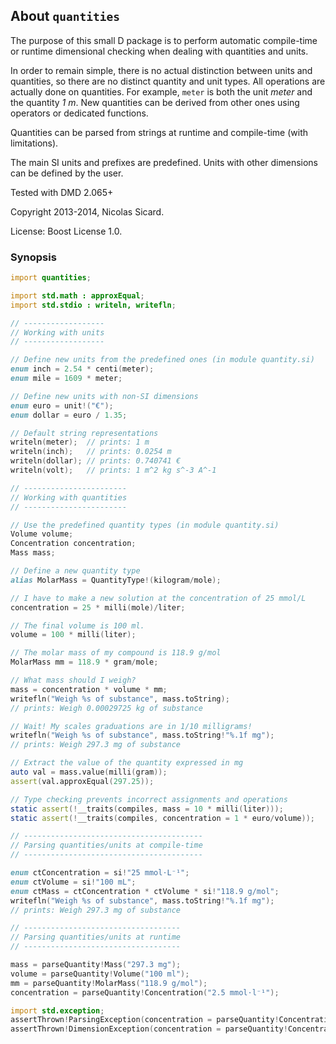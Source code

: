 ## About `quantities`

The purpose of this small D package is to perform automatic compile-time or
runtime dimensional checking when dealing with quantities and units.

In order to remain simple, there is no actual distinction between units and
quantities, so there are no distinct quantity and unit types. All operations
are actually done on quantities. For example, `meter` is both the unit _meter_
and the quantity _1 m_. New quantities can be derived from other ones using
operators or dedicated functions.

Quantities can be parsed from strings at runtime and compile-time (with
limitations).

The main SI units and prefixes are predefined. Units with other dimensions can
be defined by the user.

Tested with DMD 2.065+

Copyright 2013-2014, Nicolas Sicard.

License: Boost License 1.0.

### Synopsis

```d
import quantities;

import std.math : approxEqual;
import std.stdio : writeln, writefln;

// ------------------
// Working with units
// ------------------

// Define new units from the predefined ones (in module quantity.si)
enum inch = 2.54 * centi(meter);
enum mile = 1609 * meter;

// Define new units with non-SI dimensions
enum euro = unit!("€");
enum dollar = euro / 1.35;

// Default string representations
writeln(meter);  // prints: 1 m
writeln(inch);   // prints: 0.0254 m
writeln(dollar); // prints: 0.740741 €
writeln(volt);   // prints: 1 m^2 kg s^-3 A^-1

// -----------------------
// Working with quantities
// -----------------------

// Use the predefined quantity types (in module quantity.si)
Volume volume;
Concentration concentration;
Mass mass;

// Define a new quantity type
alias MolarMass = QuantityType!(kilogram/mole);

// I have to make a new solution at the concentration of 25 mmol/L
concentration = 25 * milli(mole)/liter;

// The final volume is 100 ml.
volume = 100 * milli(liter);

// The molar mass of my compound is 118.9 g/mol
MolarMass mm = 118.9 * gram/mole;

// What mass should I weigh?
mass = concentration * volume * mm;
writefln("Weigh %s of substance", mass.toString); 
// prints: Weigh 0.00029725 kg of substance

// Wait! My scales graduations are in 1/10 milligrams!
writefln("Weigh %s of substance", mass.toString!"%.1f mg");
// prints: Weigh 297.3 mg of substance

// Extract the value of the quantity expressed in mg
auto val = mass.value(milli(gram)); 
assert(val.approxEqual(297.25));

// Type checking prevents incorrect assignments and operations
static assert(!__traits(compiles, mass = 10 * milli(liter)));
static assert(!__traits(compiles, concentration = 1 * euro/volume));

// ----------------------------------------
// Parsing quantities/units at compile-time
// ----------------------------------------

enum ctConcentration = si!"25 mmol⋅L⁻¹";
enum ctVolume = si!"100 mL";
enum ctMass = ctConcentration * ctVolume * si!"118.9 g/mol";
writefln("Weigh %s of substance", mass.toString!"%.1f mg");
// prints: Weigh 297.3 mg of substance

// -----------------------------------
// Parsing quantities/units at runtime
// -----------------------------------

mass = parseQuantity!Mass("297.3 mg");
volume = parseQuantity!Volume("100 ml");
mm = parseQuantity!MolarMass("118.9 g/mol");
concentration = parseQuantity!Concentration("2.5 mmol⋅l⁻¹");

import std.exception;
assertThrown!ParsingException(concentration = parseQuantity!Concentration("10 qGz"));
assertThrown!DimensionException(concentration = parseQuantity!Concentration("2.5 g⋅L⁻¹"));
```

